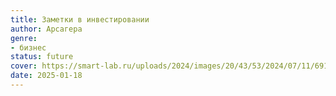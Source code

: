 ```yaml
---
title: Заметки в инвестировании
author: Арсагера
genre:
- бизнес
status: future
cover: https://smart-lab.ru/uploads/2024/images/20/43/53/2024/07/11/69162c.png
date: 2025-01-18
---
```


